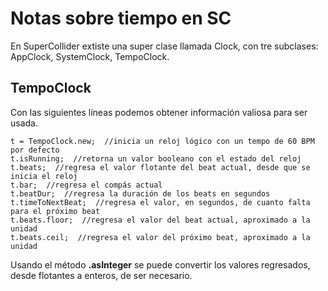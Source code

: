 # Notas sobre tiempo en SC 

En SuperCollider extiste una super clase llamada Clock, con tre subclases: AppClock, SystemClock, TempoClock.

## TempoClock

Con las siguientes líneas podemos obtener información valiosa para ser usada.

```SuperCollider
t = TempoClock.new;  //inicia un reloj lógico con un tempo de 60 BPM por defecto
t.isRunning;  //retorna un valor booleano con el estado del reloj
t.beats;  //regresa el valor flotante del beat actual, desde que se inicia el reloj
t.bar;  //regresa el compás actual
t.beatDur;  //regresa la duración de los beats en segundos 
t.timeToNextBeat;  //regresa el valor, en segundos, de cuanto falta para el próximo beat
t.beats.floor;  //regresa el valor del beat actual, aproximado a la unidad
t.beats.ceil;  //regresa el valor del próximo beat, aproximado a la unidad
```

Usando el método __.asInteger__ se puede convertir los valores regresados, desde flotantes a enteros, de ser necesario.
